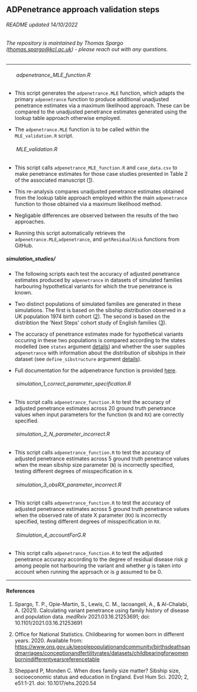 ## ADPenetrance approach validation steps

###### *README updated 14/10/2022*
###### The repository is maintained by Thomas Spargo (<thomas.spargo@kcl.ac.uk>) - please reach out with any questions.

***

###### &nbsp;&nbsp;&nbsp;&nbsp;&nbsp;&nbsp; adpenetrance_MLE_function.R
* This script generates the `adpenetrance.MLE` function, which adapts the primary `adpenetrance` function to produce additional unadjusted penetrance estimates via a maximum likelihood approach. These can be compared to the unadjusted penetrance estimates generated using the lookup table approach otherwise employed.

* The `adpenetrance.MLE` function is to be called within the `MLE_validation.R` script.
    

###### &nbsp;&nbsp;&nbsp;&nbsp;&nbsp;&nbsp; MLE_validation.R

* This script calls `adpenetrance_MLE_function.R` and `case_data.csv` to make penetrance estimates for those case studies presented in Table 2 of the associated manuscript ([1](https://doi.org/10.1101/2021.03.16.21253691)).

* This re-analysis compares unadjusted penetrance estimates obtained from the lookup table approach employed within the main `adpenetrance` function to those obtained via a maximum likelihood method.

* Negligable differences are observed between the results of the two approaches.

* Running this script automatically retrieves the `adpenetrance.MLE`,`adpenetrance`, and `getResidualRisk` functions from GitHub.


##### simulation_studies/

* The following scripts each test the accuracy of adjusted penetrance estimates produced by `adpenetrance` in datasets of  simulated families harbouring hypothetical variants for which the true penetrance is known.

* Two distinct populations of simulated families are generated in these simulations. The first is based on the sibship distribution observed in a UK population 1974 birth cohort ([2](https://www.ons.gov.uk/peoplepopulationandcommunity/birthsdeathsandmarriages/conceptionandfertilityrates/datasets/childbearingforwomenbornindifferentyearsreferencetable)). The second is based on the distribtion the 'Next Steps' cohort study of English families ([3](https://doi.org/10.1017/ehs.2020.54)).

* The accuracy of penetrance estimates made for hypothetical variants occuring in these two populations is compared according to the states modelled (see `states` argument [details]( https://github.com/ThomasPSpargo/adpenetrance/wiki/ADPenetrance)) and whether the user supplies `adpenetrance` with information about the distribution of sibships in their dataset (see `define_sibstructure` argument [details]( https://github.com/ThomasPSpargo/adpenetrance/wiki/ADPenetrance)).

* Full documentation for the adpenetrance function is provided [here]( https://github.com/ThomasPSpargo/adpenetrance/wiki/ADPenetrance).

###### &nbsp;&nbsp;&nbsp;&nbsp;&nbsp;&nbsp; simulation_1_correct_parameter_specification.R

* This script calls `adpenetrance_function.R` to test the accuracy of adjusted penetrance estimates across 20 ground truth penetrance values when input parameters for the function (`N` and `RX`) are correctly specified.

###### &nbsp;&nbsp;&nbsp;&nbsp;&nbsp;&nbsp; simulation_2_N_parameter_incorrect.R

* This script calls `adpenetrance_function.R` to test the accuracy of adjusted penetrance estimates across 5 ground truth penetrance values when the mean sibship size parameter (`N`) is incorrectly specified, testing different degrees of misspecification in `N`.

###### &nbsp;&nbsp;&nbsp;&nbsp;&nbsp;&nbsp; simulation_3_obsRX_parameter_incorrect.R

* This script calls `adpenetrance_function.R` to test the accuracy of adjusted penetrance estimates across 5 ground truth penetrance values when the observed rate of state X parameter (`RX`) is incorrectly specified, testing different degrees of misspecification in `RX`.

###### &nbsp;&nbsp;&nbsp;&nbsp;&nbsp;&nbsp; Simulation_4_accountForG.R

* This script calls `adpenetrance_function.R` to test the adjusted penetrance accuracy according to the degree of residual disease risk *g* among people not harbouring the variant and whether *g* is taken into account when running the approach or is *g* assumed to be 0.

***

#### References
1. Spargo, T. P., Opie-Martin, S., Lewis, C. M., Iacoangeli, A., & Al-Chalabi, A. (2021). Calculating variant penetrance using family history of disease and population data. *medRxiv* 2021.03.16.21253691; doi: 10.1101/2021.03.16.21253691

2. Office for National Statistics. Childbearing for women born in different years. 2020. Available from: https://www.ons.gov.uk/peoplepopulationandcommunity/birthsdeathsandmarriages/conceptionandfertilityrates/datasets/childbearingforwomenbornindifferentyearsreferencetable

3. Sheppard P, Monden C. When does family size matter? Sibship size, socioeconomic status and education in England. Evol Hum Sci. 2020; 2, e51:1-21. doi: 10.1017/ehs.2020.54